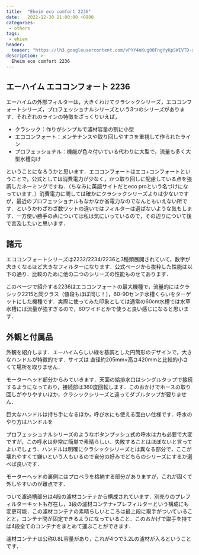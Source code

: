 ```yaml
---
title:  "Eheim eco comfort 2236"
date:   2022-12-30 21:00:00 +0900
categories: 
 - others
tags:
 - ehiem
header:
  teaser: "https://lh3.googleusercontent.com/vPYY4oKug00FngYyKpSWIVTD-xQy0i_Ogxm7TldZXe4X-Ka1ommw6tm4mrZwKQa8YjXb5wSSa22hAnZtU-Pzt3H4wa8rZE6ksRJUlYn1CdXeC-Kioi-LvZNhJyCh4KaTfC05PMCgs"
description: >-
  Eheim eco comfort 2236
---
```


## エーハイム エココンフォート 2236

エーハイムの外部フィルターは，大きくわけてクラシックシリーズ，エココンフォートシリーズ，プロフェッショナルシリーズという3つのシリーズがあります．それぞれのラインの特徴をざっくりいえば，

- クラシック：作りがシンプルで瀘材容量の割に小型
- エココンフォート：メンテナンスや取り回しやすさを重視して作られたライン
- プロフェッショナル：機能が色々付いている代わりに大型で，流量も多く大型水槽向け

ということになろうかと思います．エココンフォートはエコ+コンフォートということで，公式としては消費電力が少なく，かつ取り回しに配慮している点を強調したネーミングですね．（ちなみに英語サイトだとeco proという名づけになっています．）消費電力に関しては確かにクラシックシリーズよりは少ないですが，最近のプロフェッショナルもなかなか省電力なのでなんともいえない所です．というかわざわざ数ワットの違いではフィルターは選ばないような気もします．一方使い勝手の点については私は気にいっているので，その辺りについて後で言及したいと思います．


## 諸元

エココンフォートシリーズは2232/2234/2236と3種類展開されていて，数字が大きくなるほど大きなフィルターになります．公式ページから抜粋した性能は以下の通り．比較のために他の二つのシリーズの性能ものせてあります．





このページで紹介する2236はエココンフォートの最大機種で，流量的にはクラシック2215と同クラス（値段もほぼ同じ！），60-90センチ水槽くらいをターゲットにした機種です．実際に使ってみた印象としては通常の60cm水槽では水草水槽には流量が強すぎるので，60ワイドとかで使うと良い感じになると思います．


## 外観と付属品


外観を紹介します．エーハイムらしい緑を基調とした円筒形のデザインで，大きなハンドルが特徴的です．サイズは 直径約205mm×高さ420mmと比較的小さくて場所を取りません．


モーターヘッド部分からみていきます．天面の給排水口はシングルタップで接続するようになっており，接続部は360度回転します．このおかけでホースの取り回しがやりやすいほか，クラシックシリーズと違ってダブルタップが要りません．


巨大なハンドルは持ち手になるほか，呼び水にも使える面白い仕様です．呼水のやり方はハンドルを

プロフェッショナルシリーズのようなボタンプッシュ式の呼水は力も必要で大変ですが，この呼水は非常に簡単で素晴らしい．失敗することはほぼないと言ってよいでしょう．ハンドルは明確にクラシックシリーズとは異なる部分で，ここが壊れやすくて嫌いという人もいるので自分の好みでどちらのシリーズにするか選べば良いです．



モーターヘッドの裏側にはプロペラを格納する部分がありますが，これが固くて外しやすいのが難点です．



ついで濾過槽部分は4段の瀘材コンテナから構成されています．別売りのプレフィルターキットも存在し，3段の瀘材コンテナ+プレフィルターという構成にも変更可能．この瀘材コンテナの素晴らしいところは最上段に取手がついていることと，コンテナ間が固定できるようになっていること．このおかげで取手を持てば4段全てのコンテナをまとめて運ぶことができます．



瀘材コンテナは公称0.8L容量があり，これが4つで3.2Lの瀘材が入るということです．

## 




















